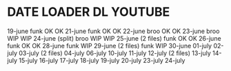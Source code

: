 DATE							LOADER	DL	YOUTUBE
=====================================
19-june						funk		OK	OK
21-june						funk		OK	OK
22-june						broo		OK	OK
23-june						broo		WIP	WIP
24-june (split)		broo		WIP	WIP
25-june (2 files)	funk		OK	OK
26-june						funk		OK	OK
28-june						funk		WIP	
29-june (2 files)	funk		WIP
30-june
01-july
02-july
03-july (2 files)
04-july
06-july
10-july
11-july
12-july (2 files)
13-july
14-july
15-july
16-july
17-july
18-july
19-july
20-july
23-july
24-july
